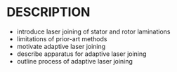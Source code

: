 # DESCRIPTION

- introduce laser joining of stator and rotor laminations
- limitations of prior-art methods
- motivate adaptive laser joining
- describe apparatus for adaptive laser joining
- outline process of adaptive laser joining

